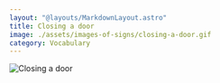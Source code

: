 ```yaml
---
layout: "@layouts/MarkdownLayout.astro"
title: Closing a door
image: ./assets/images-of-signs/closing-a-door.gif
category: Vocabulary
---
```


![Closing a door](@signs/closing-a-door.gif)
